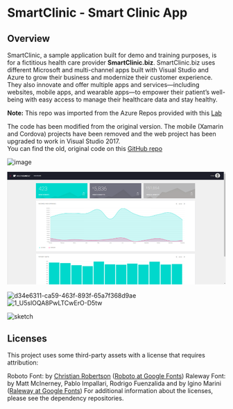 # SmartClinic - Smart Clinic App

## Overview
SmartClinic, a sample application built for demo and training purposes, is for a fictitious health care provider **SmartClinic.biz**. 
SmartClinic.biz uses different Microsoft and multi-channel apps built with Visual Studio and Azure to grow their business and modernize their customer experience. 
They also innovate and offer multiple apps and services—including websites, mobile apps, and wearable apps—to empower their patient’s well-being with easy access to manage their healthcare data and stay healthy.

**Note:** 
This repo was imported from the Azure Repos provided with this [Lab](https://github.com/Microsoft/azuredevopslabs/tree/master/labs/vstsextend/kubernetes/)

The code has been modified from the original version. The mobile (Xamarin and Cordova) projects have been removed and the web project has been upgraded to work in Visual Studio 2017.      
You can find the old, original code on this [GitHub repo](https://github.com/Microsoft/HealthClinic.biz)

![image](https://github.com/piyushsachdeva/SmartClinic-AKS/assets/40286378/3fd648b3-e0bc-44f3-ae29-8296e848a89c)

![](mhc-dashboard.png)


![d34e6311-ca59-463f-893f-65a7f368d9ae](https://github.com/user-attachments/assets/aec4a056-e83c-492e-8eca-c40ca8ca5b50)
![1_U5slOQA8PwLTCwErO-D5tw](https://github.com/user-attachments/assets/594bf2ab-e51b-4212-91d0-1bcb53bd6eca)

<img width="991" alt="sketch" src="https://github.com/user-attachments/assets/d7c76e49-b24a-49a6-9b90-f9418c1a2c90" />

## Licenses
This project uses some third-party assets with a license that requires attribution:

Roboto Font: by [Christian Robertson](https://plus.google.com/110879635926653430880/about) ([Roboto at Google Fonts](https://fonts.google.com/specimen/Roboto))
Raleway Font: by Matt McInerney, Pablo Impallari, Rodrigo Fuenzalida and by Igino Marini ([Raleway at Google Fonts](https://www.google.com/fonts/specimen/Raleway))
For additional information about the licenses, please see the dependency repositories.

